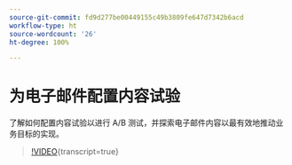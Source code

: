 ```yaml
---
source-git-commit: fd9d277be00449155c49b3809fe647d7342b6acd
workflow-type: ht
source-wordcount: '26'
ht-degree: 100%

---
```

# 为电子邮件配置内容试验

了解如何配置内容试验以进行 A/B 测试，并探索电子邮件内容以最有效地推动业务目标的实现。

>[!VIDEO](https://video.tv.adobe.com/v/3419893/?learn=on){transcript=true}